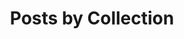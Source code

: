 ---
layout: archive
title: "Posts by Collection"
permalink: /posts-archive/
author_profile: true
---